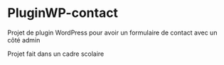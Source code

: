 # PluginWP-contact

Projet de plugin WordPress pour avoir un formulaire de contact avec un côté admin

Projet fait dans un cadre scolaire
